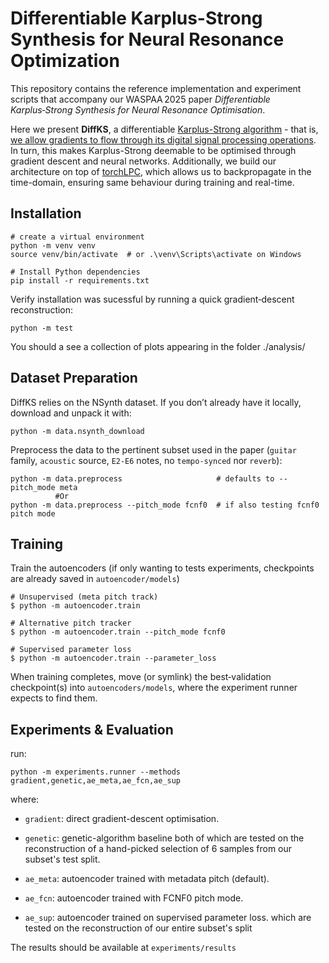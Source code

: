 # Differentiable Karplus-Strong Synthesis for Neural Resonance Optimization

This repository contains the reference implementation and experiment scripts that accompany our WASPAA 2025 paper _Differentiable Karplus‑Strong Synthesis for Neural Resonance Optimisation_.

Here we present **DiffKS**, a differentiable [Karplus-Strong algorithm](https://www.jstor.org/stable/3680062?seq=1]) - that is, [we allow gradients to flow through its digital signal processing operations](https://arxiv.org/abs/2001.04643). In turn, this makes Karplus-Strong deemable to be optimised through gradient descent and neural networks. Additionally, we build our architecture on top of [torchLPC](https://github.com/DiffAPF/torchlpc), which allows us to backpropagate in the time-domain, ensuring same behaviour during training and real-time.

## Installation
```
# create a virtual environment
python -m venv venv
source venv/bin/activate  # or .\venv\Scripts\activate on Windows

# Install Python dependencies
pip install -r requirements.txt
```
Verify installation was sucessful by running a quick gradient‑descent reconstruction:
```
python -m test
```
You should a see a collection of plots appearing in the folder ./analysis/

## Dataset Preparation
DiffKS relies on the NSynth dataset. If you don’t already have it locally, download and unpack it with:
```
python -m data.nsynth_download
```

Preprocess the data to the pertinent subset used in the paper (``guitar`` family, ``acoustic`` source, ``E2-E6`` notes, no ``tempo-synced`` nor ``reverb``):
```
python -m data.preprocess                     # defaults to --pitch_mode meta
          #Or
python -m data.preprocess --pitch_mode fcnf0  # if also testing fcnf0 pitch mode
```

## Training
Train the autoencoders (if only wanting to tests experiments, checkpoints are already saved in ``autoencoder/models``)
```
# Unsupervised (meta pitch track)
$ python -m autoencoder.train

# Alternative pitch tracker
$ python -m autoencoder.train --pitch_mode fcnf0

# Supervised parameter loss
$ python -m autoencoder.train --parameter_loss
```
When training completes, move (or symlink) the best‑validation checkpoint(s) into ``autoencoders/models``, where the experiment runner expects to find them.

## Experiments & Evaluation

run:
```
python -m experiments.runner --methods gradient,genetic,ae_meta,ae_fcn,ae_sup
```

where:
- ``gradient``: direct gradient-descent optimisation.
- ``genetic``: genetic-algorithm baseline
both of which are tested on the reconstruction of a hand-picked selection of 6 samples from our subset's test split.

- ``ae_meta``: autoencoder trained with metadata pitch (default).
- ``ae_fcn``: autoencoder trained with FCNF0 pitch mode.
- ``ae_sup``: autoencoder trained on supervised parameter loss.
which are tested on the reconstruction of our entire subset's split

The results should be available at ``experiments/results``
